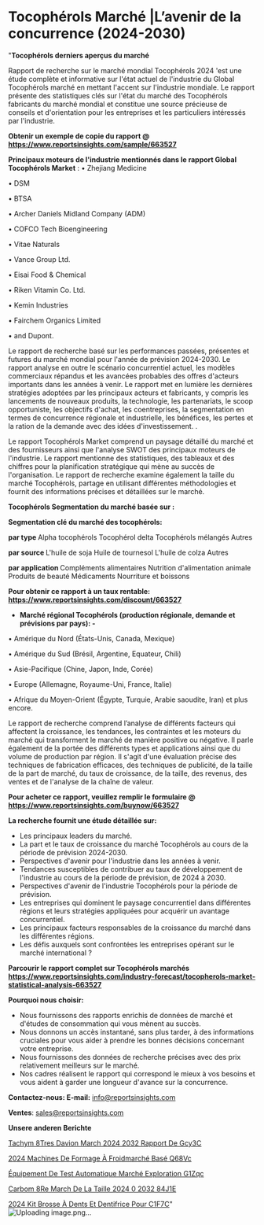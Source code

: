 # Tocophérols Marché |L’avenir de la concurrence (2024-2030)

"<strong>Tocophérols derniers aperçus du marché</strong>

Rapport de recherche sur le marché mondial Tocophérols 2024 'est une étude complète et informative sur l'état actuel de l'industrie du Global Tocophérols marché en mettant l'accent sur l'industrie mondiale. Le rapport présente des statistiques clés sur l'état du marché des Tocophérols fabricants du marché mondial et constitue une source précieuse de conseils et d'orientation pour les entreprises et les particuliers intéressés par l'industrie.

<strong>Obtenir un exemple de copie du rapport @ <a href=https://www.reportsinsights.com/sample/663527>https://www.reportsinsights.com/sample/663527</a></strong>

<strong>Principaux moteurs de l'industrie mentionnés dans le rapport Global Tocophérols Market</strong> :
• Zhejiang Medicine

• DSM

• BTSA

• Archer Daniels Midland Company (ADM)

• COFCO Tech Bioengineering

• Vitae Naturals

• Vance Group Ltd.

• Eisai Food & Chemical

• Riken Vitamin Co. Ltd.

• Kemin Industries

• Fairchem Organics Limited

• and Dupont.

Le rapport de recherche basé sur les performances passées, présentes et futures du marché mondial pour l'année de prévision 2024-2030. Le rapport analyse en outre le scénario concurrentiel actuel, les modèles commerciaux répandus et les avancées probables des offres d'acteurs importants dans les années à venir. Le rapport met en lumière les dernières stratégies adoptées par les principaux acteurs et fabricants, y compris les lancements de nouveaux produits, la technologie, les partenariats, le scoop opportuniste, les objectifs d'achat, les coentreprises, la segmentation en termes de concurrence régionale et industrielle, les bénéfices, les pertes et la ration de la demande avec des idées d'investissement. .

Le rapport Tocophérols Market comprend un paysage détaillé du marché et des fournisseurs ainsi que l'analyse SWOT des principaux moteurs de l'industrie. Le rapport mentionne des statistiques, des tableaux et des chiffres pour la planification stratégique qui mène au succès de l'organisation. Le rapport de recherche examine également la taille du marché Tocophérols, partage en utilisant différentes méthodologies et fournit des informations précises et détaillées sur le marché.

<strong>Tocophérols Segmentation du marché basée sur :</strong>

<strong> Segmentation clé du marché des tocophérols: </strong>

<strong> par type </strong>
Alpha tocophérols
Tocophérol delta
Tocophérols mélangés
Autres

<strong> par source </strong>
L'huile de soja
Huile de tournesol
L'huile de colza
Autres

<strong> par application </strong>
Compléments alimentaires
Nutrition d'alimentation animale
Produits de beauté
Médicaments
Nourriture et boissons

<strong>Pour obtenir ce rapport à un taux rentable: <a href=https://www.reportsinsights.com/discount/663527>https://www.reportsinsights.com/discount/663527</a></strong>
<ul>
  <li><strong>Marché régional Tocophérols (production régionale, demande et prévisions par pays): -</strong></li>
</ul>
• Amérique du Nord (États-Unis, Canada, Mexique)

• Amérique du Sud (Brésil, Argentine, Equateur, Chili)

• Asie-Pacifique (Chine, Japon, Inde, Corée)

• Europe (Allemagne, Royaume-Uni, France, Italie)

• Afrique du Moyen-Orient (Égypte, Turquie, Arabie saoudite, Iran) et plus encore.

Le rapport de recherche comprend l’analyse de différents facteurs qui affectent la croissance, les tendances, les contraintes et les moteurs du marché qui transforment le marché de manière positive ou négative. Il parle également de la portée des différents types et applications ainsi que du volume de production par région. Il s'agit d'une évaluation précise des techniques de fabrication efficaces, des techniques de publicité, de la taille de la part de marché, du taux de croissance, de la taille, des revenus, des ventes et de l'analyse de la chaîne de valeur.

<strong>Pour acheter ce rapport, veuillez remplir le formulaire @   <a href=https://www.reportsinsights.com/buynow/663527>https://www.reportsinsights.com/buynow/663527</a></strong>

<strong>La recherche fournit une étude détaillée sur:</strong>
<ul>
  <li>Les principaux leaders du marché.</li>
  <li>La part et le taux de croissance du marché Tocophérols au cours de la période de prévision 2024-2030.</li>
  <li>Perspectives d'avenir pour l'industrie dans les années à venir.</li>
  <li>Tendances susceptibles de contribuer au taux de développement de l'industrie au cours de la période de prévision, de 2024 à 2030.</li>
  <li>Perspectives d'avenir de l'industrie Tocophérols pour la période de prévision.</li>
  <li>Les entreprises qui dominent le paysage concurrentiel dans différentes régions et leurs stratégies appliquées pour acquérir un avantage concurrentiel.</li>
  <li>Les principaux facteurs responsables de la croissance du marché dans les différentes régions.</li>
  <li>Les défis auxquels sont confrontées les entreprises opérant sur le marché international ?</li>
</ul>

<strong>Parcourir le rapport complet sur Tocophérols marchés <a href=https://www.reportsinsights.com/industry-forecast/tocopherols-market-statistical-analysis-663527>https://www.reportsinsights.com/industry-forecast/tocopherols-market-statistical-analysis-663527</a></strong>

<strong>Pourquoi nous choisir:</strong>
<ul>
  <li>Nous fournissons des rapports enrichis de données de marché et d'études de consommation qui vous mènent au succès.</li>
  <li>Nous donnons un accès instantané, sans plus tarder, à des informations cruciales pour vous aider à prendre les bonnes décisions concernant votre entreprise.</li>
  <li>Nous fournissons des données de recherche précises avec des prix relativement meilleurs sur le marché.</li>
  <li>Nos cadres réalisent le rapport qui correspond le mieux à vos besoins et vous aident à garder une longueur d'avance sur la concurrence.</li>
</ul>
<strong>Contactez-nous:
</strong><strong>E-mail:</strong> <a href=mailto:info@reportsinsights.com>info@reportsinsights.com</a>

<strong>Ventes</strong>: <a href=mailto:sales@reportsinsights.com>sales@reportsinsights.com</a>

<strong>Unsere anderen Berichte</strong>

<a href=https://www.linkedin.com/pulse/tachym%C3%A8tres-davion-march%C3%A9-2024-2032-rapport-de-gcy3c/>Tachym 8Tres Davion March 2024 2032 Rapport De Gcy3C</a>

<a href=https://www.linkedin.com/pulse/2024-machines-de-formage-à-froidmarché-basé-q68vc/>2024 Machines De Formage À Froidmarché Basé Q68Vc</a>

<a href=https://www.linkedin.com/pulse/équipement-de-test-automatique-marché-exploration-g1zqc/>Équipement De Test Automatique Marché Exploration G1Zqc</a>

<a href=https://www.linkedin.com/pulse/carbom%C3%A8re-march%C3%A9-de-la-taille-2024-%C3%A0-2032-84j1e/>Carbom 8Re March De La Taille 2024  0 2032 84J1E</a>

<a href=https://www.linkedin.com/pulse/2024-kit-brosse-à-dents-et-dentifrice-pour-c1f7c/>2024 Kit Brosse À Dents Et Dentifrice Pour C1F7C</a>"
![Uploading image.png…]()
